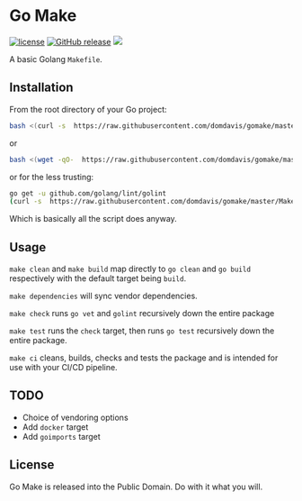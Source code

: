 # Go Make

[![license](https://img.shields.io/badge/license-Public%20Domain-blue.svg)]()
[![GitHub release](https://img.shields.io/github/release/domdavis/gomake/all.svg)](https://github.com/domdavis/gomake/releases)
[![](https://img.shields.io/github/issues-raw/domdavis/gomake.svg)](https://github.com/domdavis/gomake/issues)

A basic Golang `Makefile`.

## Installation

From the root directory of your Go project:

```bash
bash <(curl -s  https://raw.githubusercontent.com/domdavis/gomake/master/install.sh)
```

or

```bash
bash <(wget -qO-  https://raw.githubusercontent.com/domdavis/gomake/master/install.sh)
```

or for the less trusting:

```bash
go get -u github.com/golang/lint/golint
(curl -s  https://raw.githubusercontent.com/domdavis/gomake/master/Makefile) > Makefile
```

Which is basically all the script does anyway.

## Usage

`make clean` and `make build` map directly to `go clean` and `go build`
respectively with the default target being `build`.

`make dependencies` will sync vendor dependencies.

`make check` runs `go vet` and `golint` recursively down the entire package

`make test` runs the `check` target, then runs `go test` recursively down the
entire package.

`make ci` cleans, builds, checks and tests the package and is intended for use
with your CI/CD pipeline.

## TODO

  * Choice of vendoring options
  * Add `docker` target
  * Add `goimports` target

## License

Go Make is released into the Public Domain. Do with it what you will.
